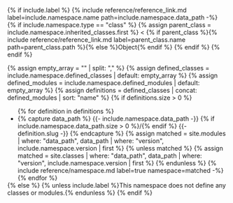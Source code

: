 {% if include.label %}
  {% include reference/reference_link.md label=include.namespace.name path=include.namespace.data_path -%}
  {% if include.namespace.type == "class" %}
  {% assign parent_class = include.namespace.inherited_classes.first %}
  &lt; {% if parent_class %}{% include reference/reference_link.md label=parent_class.name path=parent_class.path %}{% else %}Object{% endif %}
  {% endif %}
{% endif %}

{% assign empty_array = "" | split: "," %}
{% assign defined_classes = include.namespace.defined_classes | default: empty_array %}
{% assign defined_modules = include.namespace.defined_modules | default: empty_array %}
{% assign definitions = defined_classes | concat: defined_modules | sort: "name" %}
{% if definitions.size > 0 %}
<ul style="margin-bottom: 0px;">
{% for definition in definitions %}
  <li>
    {% capture data_path %}
      {{- include.namespace.data_path -}}
      {% if include.namespace.data_path.size > 0 %}/{% endif %}
      {{- definition.slug -}}
    {% endcapture %}
    {% assign matched = site.modules | where: "data_path", data_path | where: "version", include.namespace.version | first %}
    {% unless matched %}
      {% assign matched = site.classes | where: "data_path", data_path | where: "version", include.namespace.version | first %}
    {% endunless %}
    {% include reference/namespace.md label=true namespace=matched -%}
  </li>
{% endfor %}
</ul>
{% else %}
{% unless include.label %}This namespace does not define any classes or modules.{% endunless %}
{% endif %}
